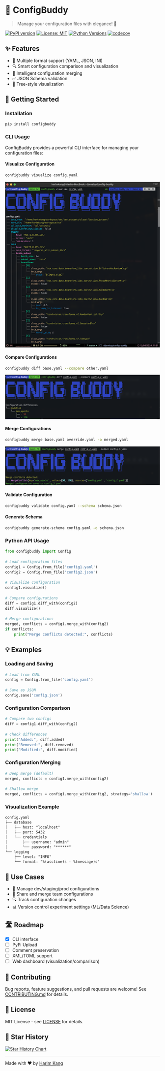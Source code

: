 # 📄 ConfigBuddy

> Manage your configuration files with elegance! 🎨

[![PyPI version](https://badge.fury.io/py/configbuddy.svg)](https://badge.fury.io/py/configbuddy)
[![License: MIT](https://img.shields.io/badge/License-MIT-yellow.svg)](https://opensource.org/licenses/MIT)
[![Python Versions](https://img.shields.io/pypi/pyversions/configbuddy.svg)](https://pypi.org/project/configbuddy/)
[![codecov](https://codecov.io/gh/harimkang/configbuddy/branch/main/graph/badge.svg)](https://codecov.io/gh/harimkang/configbuddy)

## ✨ Features

- 📝 Multiple format support (YAML, JSON, INI)
- 🔍 Smart configuration comparison and visualization
- 🔄 Intelligent configuration merging
- ✅ JSON Schema validation
- 🌳 Tree-style visualization

## 🚀 Getting Started

### Installation

```bash
pip install configbuddy
```

### CLI Usage

ConfigBuddy provides a powerful CLI interface for managing your configuration files:

#### Visualize Configuration

```bash
configbuddy visualize config.yaml
```

![Visualize Command](docs/utils/images/visualize.png)

#### Compare Configurations

```bash
configbuddy diff base.yaml --compare other.yaml
```

![Diff Command](docs/utils/images/diff.png)

#### Merge Configurations

```bash
configbuddy merge base.yaml override.yaml -o merged.yaml
```

![Merge Command](docs/utils/images/merge.png)

#### Validate Configuration

```bash
configbuddy validate config.yaml --schema schema.json
```

#### Generate Schema

```bash
configbuddy generate-schema config.yaml -o schema.json
```

### Python API Usage

```python
from configbuddy import Config

# Load configuration files
config1 = Config.from_file('config1.yaml')
config2 = Config.from_file('config2.json')

# Visualize configuration
config1.visualize()

# Compare configurations
diff = config1.diff_with(config2)
diff.visualize()

# Merge configurations
merged, conflicts = config1.merge_with(config2)
if conflicts:
    print("Merge conflicts detected:", conflicts)
```

## 💡 Examples

### Loading and Saving

```python
# Load from YAML
config = Config.from_file('config.yaml')

# Save as JSON
config.save('config.json')
```

### Configuration Comparison

```python
# Compare two configs
diff = config1.diff_with(config2)

# Check differences
print("Added:", diff.added)
print("Removed:", diff.removed)
print("Modified:", diff.modified)
```

### Configuration Merging

```python
# Deep merge (default)
merged, conflicts = config1.merge_with(config2)

# Shallow merge
merged, conflicts = config1.merge_with(config2, strategy='shallow')
```

### Visualization Example

```
config.yaml
├── database
│   ├── host: "localhost"
│   ├── port: 5432
│   └── credentials
│       ├── username: "admin"
│       └── password: "******"
└── logging
    ├── level: "INFO"
    └── format: "%(asctime)s - %(message)s"
```

## 🎯 Use Cases

- 🔄 Manage dev/staging/prod configurations
- 🤝 Share and merge team configurations
- 🔍 Track configuration changes
- 📊 Version control experiment settings (ML/Data Science)

## 🛣️ Roadmap

- [x] CLI interface
- [ ] PyPi Upload
- [ ] Comment preservation
- [ ] XML/TOML support
- [ ] Web dashboard (visualization/comparison)

## 🤝 Contributing

Bug reports, feature suggestions, and pull requests are welcome! See [CONTRIBUTING.md](CONTRIBUTING.md) for details.

## 📝 License

MIT License - see [LICENSE](LICENSE) for details.

## 🌟 Star History

[![Star History Chart](https://api.star-history.com/svg?repos=harimkang/configbuddy&type=Date)](https://star-history.com/#harimkang/configbuddy&Date)

---

Made with ❤️ by [Harim Kang](https://github.com/harimkang)
